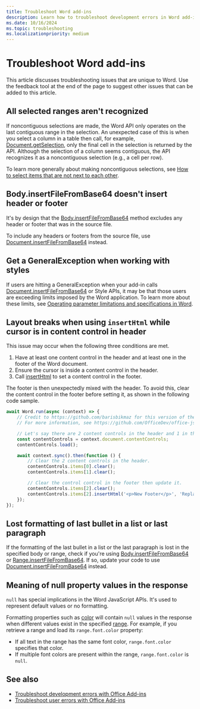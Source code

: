 ```yaml
---
title: Troubleshoot Word add-ins
description: Learn how to troubleshoot development errors in Word add-ins.
ms.date: 10/16/2024
ms.topic: troubleshooting
ms.localizationpriority: medium
---
```


# Troubleshoot Word add-ins

This article discusses troubleshooting issues that are unique to Word. Use the feedback tool at the end of the page to suggest other issues that can be added to this article.

## All selected ranges aren't recognized

If noncontiguous selections are made, the Word API only operates on the last contiguous range in the selection. An unexpected case of this is when you select a column in a table then call, for example, [Document.getSelection](/javascript/api/word/word.document#word-word-document-getselection-member(1)), only the final cell in the selection is returned by the API. Although the selection of a column seems contiguous, the API recognizes it as a noncontiguous selection (e.g., a cell per row).

To learn more generally about making noncontiguous selections, see [How to select items that are not next to each other](https://support.microsoft.com/topic/8b9c1be9-cca3-935a-7cbf-94403aa48d2e).

## Body.insertFileFromBase64 doesn't insert header or footer

It's by design that the [Body.insertFileFromBase64](/javascript/api/word/word.body#word-word-body-insertfilefrombase64-member(1)) method excludes any header or footer that was in the source file.

To include any headers or footers from the source file, use [Document.insertFileFromBase64](/javascript/api/word/word.document#word-word-document-insertfilefrombase64-member(1)) instead.

## Get a GeneralException when working with styles

If users are hitting a GeneralException when your add-in calls [Document.insertFileFromBase64](/javascript/api/word/word.document#word-word-document-insertfilefrombase64-member(1)) or Style APIs, it may be that those users are exceeding limits imposed by the Word application. To learn more about these limits, see [Operating parameter limitations and specifications in Word](/office/troubleshoot/word/operating-parameter-limitation).

## Layout breaks when using `insertHtml` while cursor is in content control in header

This issue may occur when the following three conditions are met.

1. Have at least one content control in the header and at least one in the footer of the Word document.
1. Ensure the cursor is inside a content control in the header.
1. Call [insertHtml](/javascript/api/word/word.contentcontrol#word-word-contentcontrol-inserthtml-member(1)) to set a content control in the footer.

The footer is then unexpectedly mixed with the header. To avoid this, clear the content control in the footer before setting it, as shown in the following code sample.

```TypeScript
await Word.run(async (context) => {
    // Credit to https://github.com/barisbikmaz for this version of the workaround.
    // For more information, see https://github.com/OfficeDev/office-js/issues/129.

    // Let's say there are 2 content controls in the header and 1 in the footer.
    const contentControls = context.document.contentControls;
    contentControls.load();

    await context.sync().then(function () {
        // Clear the 2 content controls in the header.
        contentControls.items[0].clear(); 
        contentControls.items[1].clear();

        // Clear the control control in the footer then update it.
        contentControls.items[2].clear();
        contentControls.items[2].insertHtml('<p>New Footer</p>', 'Replace');
    });
});
```

## Lost formatting of last bullet in a list or last paragraph

If the formatting of the last bullet in a list or the last paragraph is lost in the specified body or range, check if you're using [Body.insertFileFromBase64](/javascript/api/word/word.body#word-word-body-insertfilefrombase64-member(1)) or [Range.insertFileFromBase64](/javascript/api/word/word.range#word-word-range-insertfilefrombase64-member(1)). If so, update your code to use [Document.insertFileFromBase64](/javascript/api/word/word.document#word-word-document-insertfilefrombase64-member(1)) instead.

## Meaning of null property values in the response

`null` has special implications in the Word JavaScript APIs. It's used to represent default values or no formatting.

Formatting properties such as [color](/javascript/api/word/word.font#word-word-font-color-member) will contain `null` values in the response when different values exist in the specified [range](/javascript/api/word/word.range). For example, if you retrieve a range and load its `range.font.color` property:

- If all text in the range has the same font color, `range.font.color` specifies that color.
- If multiple font colors are present within the range, `range.font.color` is `null`.

## See also

- [Troubleshoot development errors with Office Add-ins](../testing/troubleshoot-development-errors.md)
- [Troubleshoot user errors with Office Add-ins](../testing/testing-and-troubleshooting.md)
